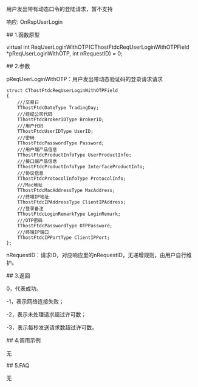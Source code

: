 <p>用户发出带有动态口令的登陆请求，暂不支持</p>
<p>响应: OnRspUserLogin</p>
<span class="anchor" id="9a81cc77-2b98-4c92-ab6c-48c864425033"></span>
## 1.函数原型
<p>virtual int ReqUserLoginWithOTP(CThostFtdcReqUserLoginWithOTPField *pReqUserLoginWithOTP, int nRequestID) = 0;</p>
<span class="anchor" id="6a84cf8e-f906-46ab-bcb0-9ca89ec4aa26"></span>
## 2.参数
<p>pReqUserLoginWithOTP：用户发出带动态验证码的登录请求请求</p>
<pre><code>struct CThostFtdcReqUserLoginWithOTPField
{
    ///交易日
    TThostFtdcDateType TradingDay;
    ///经纪公司代码
    TThostFtdcBrokerIDType BrokerID;
    ///用户代码
    TThostFtdcUserIDType UserID;
    ///密码
    TThostFtdcPasswordType Password;
    ///用户端产品信息
    TThostFtdcProductInfoType UserProductInfo;
    ///接口端产品信息
    TThostFtdcProductInfoType InterfaceProductInfo;
    ///协议信息
    TThostFtdcProtocolInfoType ProtocolInfo;
    ///Mac地址
    TThostFtdcMacAddressType MacAddress;
    ///终端IP地址
    TThostFtdcIPAddressType ClientIPAddress;
    ///登录备注
    TThostFtdcLoginRemarkType LoginRemark;
    ///OTP密码
    TThostFtdcPasswordType OTPPassword;
    ///终端IP端口
    TThostFtdcIPPortType ClientIPPort;
};
</code></pre>
<p>nRequestID：请求ID，对应响应里的nRequestID，无递增规则，由用户自行维护。</p>
<span class="anchor" id="13ad511c-480d-4c30-bdde-8bd56752b3a2"></span>
## 3.返回
<p>0，代表成功。</p>
<p>-1，表示网络连接失败；</p>
<p>-2，表示未处理请求超过许可数；</p>
<p>-3，表示每秒发送请求数超过许可数。</p>
<span class="anchor" id="22bbd575-a29e-4e8c-9ea3-97e67bfe7a50"></span>
## 4.调用示例
<p>无</p>
<span class="anchor" id="16e48d49-cec5-41c7-bb38-434a961985ce"></span>
## 5.FAQ
<p>无</p>
